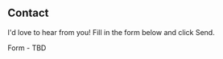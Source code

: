 ## Contact

I'd love to hear from you! Fill in the form below and click Send.

<html>

Form - TBD
</html>